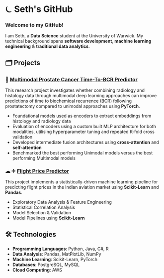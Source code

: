 # ⏾ Seth's GitHub

### Welcome to my GitHub!
I am Seth, a **Data Science** student at the University of Warwick. My technical background spans **software development**, **machine learning engineering** & **traditional data analytics**. 

## 🗂️ Projects
### 🦠 [Multimodal Prostate Cancer Time-To-BCR Predictor](https://github.com/mm-amjad/multimodal-bcr-predictor) <br />
This research project investigates whether combining radiology and histology data through multimodal deep learning approaches can improve predictions of time to biochemical recurrence (BCR) following prostatectomy compared to unimodal approaches using **PyTorch**.
- Foundational models used as encoders to extract embeddings from histology and radiology data
- Evaluation of encoders using a custom built MLP architecture for both modalities, utilising hyperparameter tuning and repeated K-fold cross validation
- Developed intermediate fusion architectures using **cross-attention** and **self-attention**
- Benchmarked the best performing Unimodal models versus the best performing Multimodal models
  
### ☁︎ ✈︎ [Flight Price Predictor](https://github.com/sethchang27/flight-price-predictor)<br />
This project implements a statistically-driven machine learning pipeline for predicting flight prices in the Indian aviation market using **Scikit-Learn** and **Pandas**.<br />
- Exploratory Data Analysis & Feature Engineering
- Statistical Correlation Analysis
- Model Selection & Validation
- Model Pipelines using **Scikit-Learn**

## 🛠️ Technologies
- **Programming Languages**: Python, Java, C#, R<br />
- **Data Analysis**: Pandas, MatPlotLib, NumPy<br />
- **Machine Learning**: Scikit-Learn, PyTorch<br />
- **Databases**: PostgreSQL, MySQL<br />
- **Cloud Computing**: AWS





